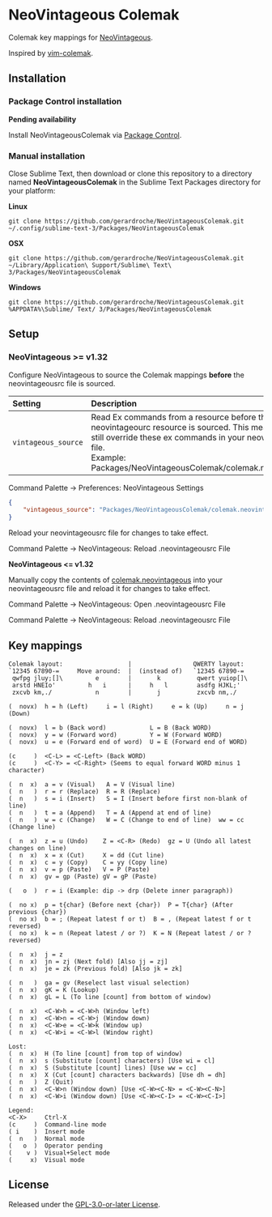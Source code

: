 # NeoVintageous Colemak

Colemak key mappings for [NeoVintageous](https://github.com/NeoVintageous/NeoVintageous).

Inspired by [vim-colemak](https://github.com/jooize/vim-colemak).

## Installation

### Package Control installation

**Pending availability**

Install NeoVintageousColemak via [Package Control](https://packagecontrol.io/packages/NeoVintageousColemak).

### Manual installation

Close Sublime Text, then download or clone this repository to a directory named **NeoVintageousColemak** in the Sublime Text Packages directory for your platform:

**Linux**

`git clone https://github.com/gerardroche/NeoVintageousColemak.git ~/.config/sublime-text-3/Packages/NeoVintageousColemak`

**OSX**

`git clone https://github.com/gerardroche/NeoVintageousColemak.git ~/Library/Application\ Support/Sublime\ Text\ 3/Packages/NeoVintageousColemak`

**Windows**

`git clone https://github.com/gerardroche/NeoVintageousColemak.git %APPDATA%\Sublime/ Text/ 3/Packages/NeoVintageousColemak`

## Setup

### NeoVintageous &gt;= v1.32

Configure NeoVintageous to source the Colemak mappings **before** the neovintageousrc file is sourced.

| Setting | Description
| :------ | :----------
| `vintageous_source` | Read Ex commands from a resource before the neovintageourc resource is sourced. This means you can still override these ex commands in your neovintageousrc file. <br>Example: Packages/NeoVintageousColemak/colemak.neovintageous

Command Palette → Preferences: NeoVintageous Settings

```json
{
    "vintageous_source": "Packages/NeoVintageousColemak/colemak.neovintageous"
}
```

Reload your neovintageousrc file for changes to take effect.

Command Palette → NeoVintageous: Reload .neovintageousrc File

**NeoVintageous &lt;= v1.32**

Manually copy the contents of [colemak.neovintageous](colemak.neovintageous) into your neovintageousrc file and reload it for changes to take effect.

Command Palette → NeoVintageous: Open .neovintageousrc File

Command Palette → NeoVintageous: Reload .neovintageousrc File

## Key mappings

```
Colemak layout:                  |                 QWERTY layout:
`12345 67890-=     Move around:  |  (instead of)   `12345 67890-=
 qwfpg jluy;[]\         e        |       k          qwert yuiop[]\
 arstd HNEIo'         h   i      |     h   l        asdfg HJKL;'
 zxcvb km,./            n        |       j          zxcvb nm,./

(  novx)  h = h (Left)     i = l (Right)     e = k (Up)     n = j (Down)

(  novx)  l = b (Back word)            L = B (Back WORD)
(  novx)  y = w (Forward word)         Y = W (Forward WORD)
(  novx)  u = e (Forward end of word)  U = E (Forward end of WORD)

(c     )  <C-L> = <C-Left> (Back WORD)
(c     )  <C-Y> = <C-Right> (Seems to equal forward WORD minus 1 character)

(  n  x)  a = v (Visual)   A = V (Visual line)
(  n   )  r = r (Replace)  R = R (Replace)
(  n   )  s = i (Insert)   S = I (Insert before first non-blank of line)
(  n   )  t = a (Append)   T = A (Append at end of line)
(  n   )  w = c (Change)   W = C (Change to end of line)  ww = cc (Change line)

(  n  x)  z = u (Undo)    Z = <C-R> (Redo)  gz = U (Undo all latest changes on line)
(  n  x)  x = x (Cut)     X = dd (Cut line)
(  n  x)  c = y (Copy)    C = yy (Copy line)
(  n  x)  v = p (Paste)   V = P (Paste)
(  n  x)  gv = gp (Paste) gV = gP (Paste)

(   o  )  r = i (Example: dip -> drp (Delete inner paragraph))

(  no x)  p = t{char} (Before next {char})  P = T{char} (After previous {char})
(  no x)  b = ; (Repeat latest f or t)  B = , (Repeat latest f or t reversed)
(  no x)  k = n (Repeat latest / or ?)  K = N (Repeat latest / or ? reversed)

(  n  x)  j = z
(  n  x)  jn = zj (Next fold) [Also jj = zj]
(  n  x)  je = zk (Previous fold) [Also jk = zk]

(  n   )  ga = gv (Reselect last visual selection)
(  n  x)  gK = K (Lookup)
(  n  x)  gL = L (To line [count] from bottom of window)

(  n  x)  <C-W>h = <C-W>h (Window left)
(  n  x)  <C-W>n = <C-W>j (Window down)
(  n  x)  <C-W>e = <C-W>k (Window up)
(  n  x)  <C-W>i = <C-W>l (Window right)

Lost:
(  n  x)  H (To line [count] from top of window)
(  n  x)  s (Substitute [count] characters) [Use wi = cl]
(  n  x)  S (Substitute [count] lines) [Use ww = cc]
(  n  x)  X (Cut [count] characters backwards) [Use dh = dh]
(  n   )  Z (Quit)
(  n  x)  <C-W>n (Window down) [Use <C-W><C-N> = <C-W><C-N>]
(  n  x)  <C-W>i (Window down) [Use <C-W><C-I> = <C-W><C-I>]

Legend:
<C-X>     Ctrl-X
(c     )  Command-line mode
( i    )  Insert mode
(  n   )  Normal mode
(   o  )  Operator pending
(    v )  Visual+Select mode
(     x)  Visual mode
```

## License

Released under the [GPL-3.0-or-later License](LICENSE).

